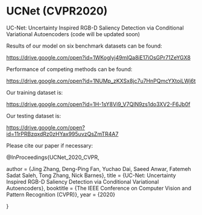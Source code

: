# UCNet (CVPR2020)
UC-Net: Uncertainty Inspired RGB-D Saliency Detection via Conditional Variational Autoencoders (code will be updated soon)

Results of our model on six benchmark datasets can be found: 

https://drive.google.com/open?id=1WKoglyj49mlQa8iE17iOsGPr71ZeYGX8


Performance of competing methods can be found: 

https://drive.google.com/open?id=1NUMp_zKXSx8jc7u7HnPQmcYXtoiLWj6t


Our training dataset is:

https://drive.google.com/open?id=1H-1sY8Vi9_V7QIN9zs1do3XV2-F6Jb0f

Our testing dataset is:

https://drive.google.com/open?id=11rPRBzqxdRz0zHYax995uvzQsZmTR4A7

Please cite our paper if necessary:

@InProceedings{UCNet_2020_CVPR, 

  author = {Jing Zhang, Deng-Ping Fan, Yuchao Dai, Saeed Anwar, Fatemeh Sadat Saleh, Tong Zhang, Nick Barnes},
  title = {UC-Net: Uncertainty Inspired RGB-D Saliency Detection via Conditional Variational Autoencoders},
  booktitle = {The IEEE Conference on Computer Vision and Pattern Recognition (CVPR)},
  year = {2020} 
  
}
